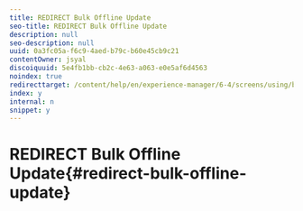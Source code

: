 ```yaml
---
title: REDIRECT Bulk Offline Update
seo-title: REDIRECT Bulk Offline Update
description: null
seo-description: null
uuid: 0a3fc05a-f6c9-4aed-b79c-b60e45cb9c21
contentOwner: jsyal
discoiquuid: 5e4fb1bb-cb2c-4e63-a063-e0e5af6d4563
noindex: true
redirecttarget: /content/help/en/experience-manager/6-4/screens/using/bulk-offline-update
index: y
internal: n
snippet: y
---
```


# REDIRECT Bulk Offline Update{#redirect-bulk-offline-update}

